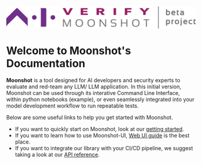 #

![moonshot logo](./res/aiverify-moonshot-logo.png)

# Welcome to Moonshot's Documentation

**Moonshot** is a tool designed for AI developers and security experts to evaluate and red-team any LLM/ LLM application. In this initial version, Moonshot can be used through its interative Command Line Interface, within python notebooks (example), or even seamlessly integrated into your model development workflow to run repeatable tests.

Below are some useful links to help you get started with Moonshot.

* If you want to quickly start on Moonshot, look at our [getting started](./getting_started/quick_install.md).
* If you want to learn how to use Moonshot-UI, [Web UI guide](./user_guide/web_ui/web_ui_guide.md) is the best place.
* If you want to integrate our library with your CI/CD pipeline, we suggest taking a look at our [API reference](./api_reference/api_connector.md).